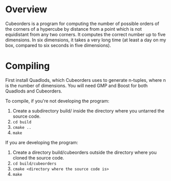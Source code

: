 # Overview
Cubeorders is a program for computing the number of possible orders of the corners
of a hypercube by distance from a point which is not equidistant from any two
corners. It computes the correct number up to five dimensions. In six dimensions,
it takes a very long time (at least a day on my box, compared to six seconds in
five dimensions).

# Compiling
First install Quadlods, which Cubeorders uses to generate n-tuples, where n is the
number of dimensions. You will need GMP and Boost for both Quadlods and Cubeorders.

To compile, if you're not developing the program:

1. Create a subdirectory build/ inside the directory where you untarred the source code.
2. `cd build`
3. `cmake ..`
4. `make`

If you are developing the program:

1. Create a directory build/cubeorders outside the directory where you cloned the source code.
2. `cd build/cubeorders`
3. `cmake <directory where the source code is>`
4. `make`
